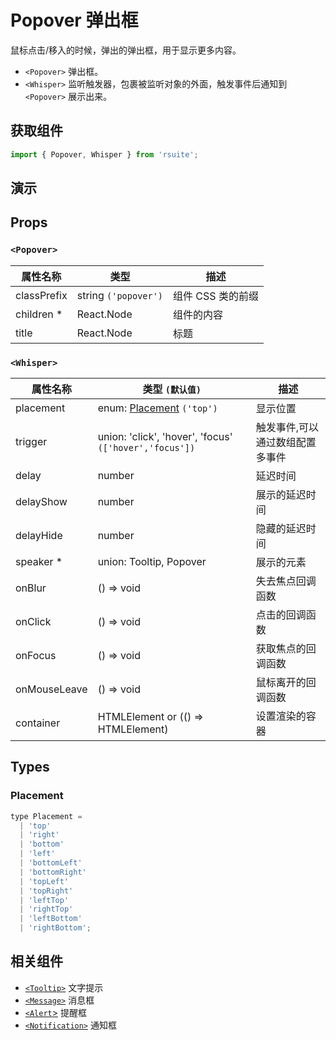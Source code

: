 # Popover 弹出框

鼠标点击/移入的时候，弹出的弹出框，用于显示更多内容。

* `<Popover>` 弹出框。
* `<Whisper>` 监听触发器，包裹被监听对象的外面，触发事件后通知到 `<Popover>` 展示出来。

## 获取组件

```js
import { Popover, Whisper } from 'rsuite';
```

## 演示

<!--{demo}-->

## Props

### `<Popover>`

| 属性名称    | 类型                 | 描述              |
| ----------- | -------------------- | ----------------- |
| classPrefix | string `('popover')` | 组件 CSS 类的前缀 |
| children \* | React.Node           | 组件的内容        |
| title       | React.Node           | 标题              |

### `<Whisper>`

| 属性名称     | 类型 `(默认值)`                                        | 描述                            |
| ------------ | ------------------------------------------------------ | ------------------------------- |
| placement    | enum: [Placement](#Placement) `('top')`                | 显示位置                        |
| trigger      | union: 'click', 'hover', 'focus' `(['hover','focus'])` | 触发事件,可以通过数组配置多事件 |
| delay        | number                                                 | 延迟时间                        |
| delayShow    | number                                                 | 展示的延迟时间                  |
| delayHide    | number                                                 | 隐藏的延迟时间                  |
| speaker \*   | union: Tooltip, Popover                                | 展示的元素                      |
| onBlur       | () => void                                             | 失去焦点回调函数                |
| onClick      | () => void                                             | 点击的回调函数                  |
| onFocus      | () => void                                             | 获取焦点的回调函数              |
| onMouseLeave | () => void                                             | 鼠标离开的回调函数              |
| container    | HTMLElement or (() => HTMLElement)                     | 设置渲染的容器                  |

## Types

### Placement

```js
type Placement =
  | 'top'
  | 'right'
  | 'bottom'
  | 'left'
  | 'bottomLeft'
  | 'bottomRight'
  | 'topLeft'
  | 'topRight'
  | 'leftTop'
  | 'rightTop'
  | 'leftBottom'
  | 'rightBottom';
```

## 相关组件

* [`<Tooltip>`](./tooltip) 文字提示
* [`<Message>`](./message) 消息框
* [`<Alert`>](./alert) 提醒框
* [`<Notification>`](./notification) 通知框

